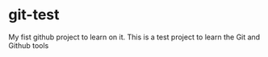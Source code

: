 # git-test
My fist github project to learn on it.
This is a test project to learn the Git and Github tools
